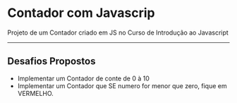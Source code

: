 # Contador com Javascrip

Projeto de um Contador criado em JS no Curso de Introdução ao Javascript

---

## Desafios Propostos

- Implementar um Contador de conte de 0 à 10
- Implementar um Contador que SE numero for menor que zero, fique em VERMELHO.
